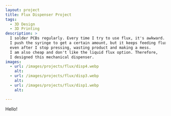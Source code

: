 ```yaml
---
layout: project
title: Flux Dispenser Project
tags:
  - 3D Design
  - 3D Printing
description: >
  I solder PCBs regularly. Every time I try to use flux, it's awkward.
  I push the syringe to get a certain amount, but it keeps feeding flux
  even after I stop pressing, wasting product and making a mess.
  I am also cheap and don't like the liquid flux option. Therefore,
  I designed this mechanical dispenser.
images: 
  - url: /images/projects/flux/disp4.webp
    alt: 
  - url: /images/projects/flux/disp3.webp
    alt: 
  - url: /images/projects/flux/disp1.webp
    alt: 

---
```


Hello!